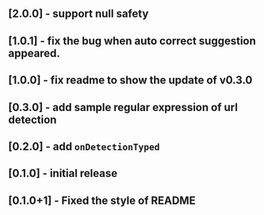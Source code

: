 ## [2.0.0] - support null safety

## [1.0.1] - fix the bug when auto correct suggestion appeared.

## [1.0.0] - fix readme to show the update of v0.3.0

## [0.3.0] - add sample regular expression of url detection

## [0.2.0] - add `onDetectionTyped`

## [0.1.0] - initial release

## [0.1.0+1] - Fixed the style of README